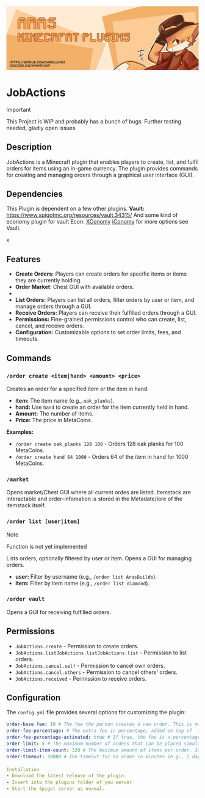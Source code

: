 <img src="https://github.com/MRollin03/JobActions/blob/master/Git%20banner.png">


# JobActions 

> [!IMPORTANT]
> This Project is WIP and probably has a bunch of bugs.
> Further testing needed, gladly open issues

## Description
JobActions is a Minecraft plugin that enables players to create, list, and fulfil orders for items using an in-game currency. The plugin provides commands for creating and managing orders through a graphical user interface (GUI).

## Dependencies
This Plugin is dependent on a few other plugins.
**Vault:** https://www.spigotmc.org/resources/vault.34315/
And some kind of economy plugin for vault
Econ: [XConomy](https://github.com/YiC200333/XConomy) [iConomy](https://www.spigotmc.org/resources/iconomy-reloaded.11170/) for more options see Vault.

x

## Features

- **Create Orders:** Players can create orders for specific items or items they are currently holding.
- **Order Market**:  Chest GUI with available orders.
- 
- **List Orders:** Players can list all orders, filter orders by user or item, and manage orders through a GUI.
- **Receive Orders:** Players can receive their fulfilled orders through a GUI.
- **Permissions:** Fine-grained permissions control who can create, list, cancel, and receive orders.
- **Configuration:** Customizable options to set order limits, fees, and timeouts.

## Commands

### `/order create <item|hand> <amount> <price>`

Creates an order for a specified item or the item in hand.

- **item:** The item name (e.g., `oak_planks`).
- **hand:** Use `hand` to create an order for the item currently held in hand.
- **Amount:** The number of items.
- **Price:** The price in MetaCoins.

**Examples:**
- `/order create oak_planks 128 100` - Orders 128 oak planks for 100 MetaCoins.
- `/order create hand 64 1000` - Orders 64 of the item in hand for 1000 MetaCoins.

### `/market`
Opens market/Chest GUI where all current ordes are listed.
Itemstack are interactable and order-infomation is 
stored in the Metadate/lore of the itemstack itself.


### `/order list [user|item]` 
>[!NOTE]
> Function is not yet implemented

Lists orders, optionally filtered by user or item. Opens a GUI for managing orders.

- **user:** Filter by username (e.g., `/order list ArasBuilds`).
- **item:** Filter by item name (e.g., `/order list diamond`).

### `/order vault`

Opens a GUI for receiving fulfilled orders.

## Permissions

- `JobActions.create` - Permission to create orders.
- `JobActions.listJobActions.listJobActions.list` - Permission to list orders.
- `JobActions.cancel.self` - Permission to cancel own orders.
- `JobActions.cancel.others` - Permission to cancel others' orders.
- `JobActions.received` - Permission to receive orders.

## Configuration

The `config.yml` file provides several options for customizing the plugin:

```yaml
order-base fee: 10 # The fee the person creates a new order. This is mainly to prevent using orders as an item teleportation system.
order-fee-percentage: # The extra fee in percentage, added on top of  the base fee
order-fee-percentage-activated: true # If true, the fee is a percentage of the initial price rather than a fixed amount of money.
order-limit: 5 # The maximum number of orders that can be placed simultaneously.
order-limit-item-count: 320 # The maximum amount of items per order. 320 = 5 stacks.
order-timeout: 10080 # The timeout for an order in minutes (e.g., 7 days).

Installation
- Download the latest release of the plugin.
- Insert into the plugins folder of you server
- Start the Spigot server as normal.
